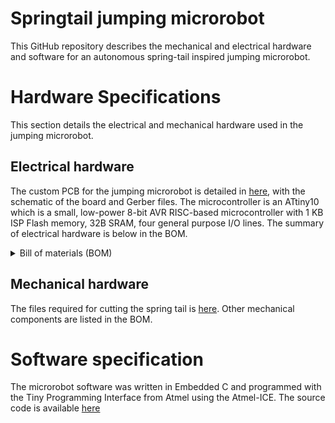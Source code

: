 # Springtail jumping microrobot
This GitHub repository describes the mechanical and electrical hardware and software for an autonomous spring-tail inspired jumping microrobot. 

# Hardware Specifications
This section details the electrical and mechanical hardware used in the jumping microrobot.

## Electrical hardware
The custom PCB for the jumping microrobot is detailed in [here](https://github.com/RobotFormAndFunction/Springtail_microrobot/tree/main/Electrical%20Hardware), with the schematic of the board and Gerber files. The microcontroller is an ATtiny10 which is a small, low-power 8-bit AVR RISC-based microcontroller with 1 KB ISP Flash memory, 32B SRAM, four general purpose I/O lines. The summary of electrical hardware is below in the BOM. 

<details><summary>Bill of materials (BOM)</summary>

#### BOM

| Component | Value	| Quantity | Package size |
| :--- | --- | :---: | --- |
| Capacitor |	0.1 µF |	2 |	0603 |
| Resistor |	2 kΩ |	1 |	0603 |
| Motor driver |	DRV8835 |	1 |	12-WSON |
| MCU |	ATtiny10 |	1 |	SOT-23-6 |

</details>

## Mechanical hardware
The files required for cutting the spring tail is [here](https://github.com/RobotFormAndFunction/Springtail_microrobot/tree/main/Mechanical%20Hardware). Other mechanical components are listed in the BOM.

# Software specification
The microrobot software was written in Embedded C and programmed with the Tiny Programming Interface from Atmel using the Atmel-ICE. The source code is available [here](https://github.com/RobotFormAndFunction/Springtail_microrobot/tree/main/Software)
